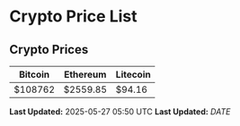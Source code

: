 # Crypto Price List

## Crypto Prices
| Bitcoin | Ethereum | Litecoin |
| ------- | -------- | -------- |
| $108762 | $2559.85 | $94.16 |
**Last Updated:** 2025-05-27 05:50 UTC
**Last Updated:** $DATE$

